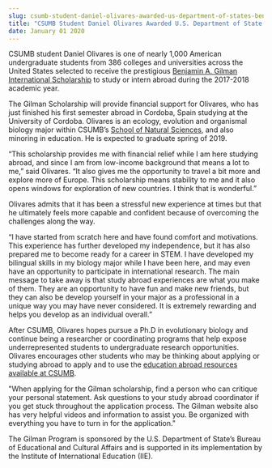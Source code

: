 ```yaml
---
slug: csumb-student-daniel-olivares-awarded-us-department-of-states-benjamin-a-gilman-international-scholarship-to-study-abroad-
title: "CSUMB Student Daniel Olivares Awarded U.S. Department of State’s Benjamin A. Gilman International Scholarship to Study Abroad "
date: January 01 2020
---
```


 
<p>
  CSUMB student Daniel Olivares is one of nearly 1,000 American undergraduate
  students from 386 colleges and universities across the United States selected
  to receive the prestigious
  <a
    href="https://exchanges.state.gov/us/program/benjamin-gilman-international-scholarship-program"
    >Benjamin A. Gilman International Scholarship</a
  >
  to study or intern abroad during the 2017-2018 academic year.<b></b>
</p>
<p>
  The Gilman Scholarship will provide financial support for Olivares, who has
  just finished his first semester abroad in Cordoba, Spain studying at the
  University of Cordoba. Olivares is an ecology, evolution and organismal
  biology major within CSUMB’s
  <a href="https://csumb.edu/naturalsciences">School of Natural Sciences</a>,
  and also minoring in education. He is expected to graduate spring of 2019.
</p>
<p>
  “This scholarship provides me with financial relief while I am here studying
  abroad, and since I am from low-income background that means a lot to me,”
  said Olivares. “It also gives me the opportunity to travel a bit more and
  explore more of Europe. This scholarship means stability to me and it also
  opens windows for exploration of new countries. I think that is wonderful.”
</p>
<p>
  Olivares admits that it has been a stressful new experience at times but that
  he ultimately feels more capable and confident because of overcoming the
  challenges along the way.
</p>
<p>
  “I have started from scratch here and have found comfort and motivations. This
  experience has further developed my independence, but it has also prepared me
  to become ready for a career in STEM. I have developed my bilingual skills in
  my biology major while I have been here, and may even have an opportunity to
  participate in international research. The main message to take away is that
  study abroad experiences are what you make of them. They are an opportunity to
  have fun and make new friends, but they can also be develop yourself in your
  major as a professional in a unique way you may have never considered. It is
  extremely rewarding and helps you develop as an individual overall.”
</p>
<p>
  After CSUMB, Olivares hopes pursue a Ph.D in evolutionary biology and continue
  being a researcher or coordinating programs that help expose underrepresented
  students to undergraduate research opportunities. Olivares encourages other
  students who may be thinking about applying or studying abroad to apply and to
  use the
  <a href="https://csumb.edu/educationabroad/scholarships"
    >education abroad resources available at CSUMB</a
  >.
</p>
<p>
  "When applying for the Gilman scholarship, find a person who can critique your
  personal statement. Ask questions to your study abroad coordinator if you get
  stuck throughout the application process. The Gilman website also has very
  helpful videos and information to assist you. Be organized with everything you
  have to turn in for the application."
</p>
<p>
  The Gilman Program is sponsored by the U.S. Department of State’s Bureau of
  Educational and Cultural Affairs and is supported in its implementation by the
  Institute of International Education (IIE). <i></i>
</p>
 
